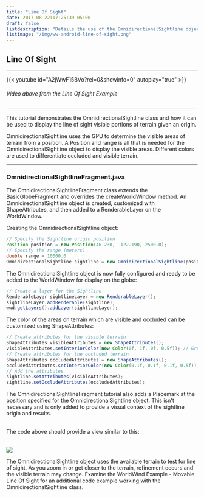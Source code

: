 ```yaml
---
title: "Line Of Sight"
date: 2017-08-22T17:25:39-05:00
draft: false
listdescription: "Details the use of the OmnidirectionalSightline object for displaying line of sight with terrain."
listimage: "/img/ww-android-line-of-sight.png"
---
```


## Line Of Sight
---
{{< youtube id="A2jWwF15BVo?rel=0&amp;showinfo=0" autoplay="true" >}}
###### *Video above from the Line Of Sight Example*

---

This tutorial demonstrates the OmnidirectionalSightline class and how it can be used to display the line of sight visible portions of terrain given an origin.

OmnidirectionalSightline uses the GPU to determine the visible areas of terrain from a position. A Position and range is all that is needed for the OmnidirectionalSightline object to display the visible areas. Different colors are used to differentiate occluded and visible terrain.

---

### OmnidirectionalSightlineFragment.java

The OmnidirectionalSightlineFragment class extends the BasicGlobeFragment and overrides the createWorldWindow method. An OmnidirectionalSightline object is created, customized with ShapeAttributes, and then added to a RenderableLayer on the WorldWindow.

Creating the OmnidirectionalSightline object:
```java
// Specify the Sightline origin position
Position position = new Position(46.230, -122.190, 2500.0);
// Specify the range (meters)
double range = 10000.0
OmnidirectionalSightline sightline = new OmnidirectionalSightline(position, range);
```

The OmnidirectionalSightline object is now fully configured and ready to be added to the WorldWindow for display on the globe:
```java
// Create a layer for the Sightline
RenderableLayer sightlineLayer = new RenderableLayer();
sightlineLayer.addRenderable(sightline);
wwd.getLayers().addLayer(sightlineLayer);

```

The color of the areas on terrain which are visible and occluded can be customized using ShapeAttributes:
```java
// Create attributes for the visible terrain
ShapeAttributes visibleAttributes = new ShapeAttributes();
visibleAttributes.setInteriorColor(new Color(0f, 1f, 0f, 0.5f)); // Green for visible
// Create attributes for the occluded terrain
ShapeAttributes occludedAttributes = new ShapeAttributes();
occludedAttributes.setInteriorColor(new Color(0.1f, 0.1f, 0.1f, 0.5f)); // Gray for occluded
// Add the attributes
sightline.setAttributes(visibleAttributes);
sightline.setOccludeAttributes(occludedAttributes);
```

The OmnidirectionalSightlineFragment tutorial also adds a Placemark at the position specified for the OmnidirectionalSightline object. This isn't necessary and is only added to provide a visual context of the sightline origin and results.

<br>The code above should provide a view similar to this:

<br>

<img src="/img/ww-android-line-of-sight-extra.png" class="img-responsive center-block">

<br>

The OmnidirectionalSightline object uses the available terrain to test for line of sight. As you zoom in or get closer to the terrain, refinement occurs and the visible terrain may change. Examine the WorldWind Example - Movable Line Of Sight for an additional code example working with the OmnidirectionalSightline class.
